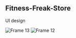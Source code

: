 ## Fitness-Freak-Store
UI design

![Frame 13](https://user-images.githubusercontent.com/74767290/148699870-a1c865e5-d0e1-4de6-84ce-98b90604aa4c.jpg)                         ![Frame 12](https://user-images.githubusercontent.com/74767290/148699882-793f0b78-2ee8-465f-b983-5a725f7260ca.png)
